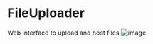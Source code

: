 # FileUploader
Web interface to upload and host files
![image](https://user-images.githubusercontent.com/49618271/160915905-40535601-b4fe-4509-9239-9f49b9af5ac5.png)
